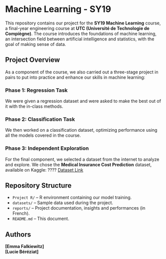 # Machine Learning - SY19  

This repository contains our project for the **SY19 Machine Learning** course, a final-year engineering course at **UTC (Université de Technologie de Compiègne)**. The course introduces the foundations of machine learning, an intersection field between artificial intelligence and statistics, with the goal of making sense of data.  

## Project Overview

As a component of the course, we also carried out a three-stage project in pairs to put into practice and enhance our skills in machine learning:

### **Phase 1: Regression Task**
We were given a regression dataset and were asked to make the best out of it with the in-class methods.

### **Phase 2: Classification Task**
We then worked on a classification dataset, optimizing performance using all the models covered in the course.

### **Phase 3: Independent Exploration**
For the final component, we selected a dataset from the internet to analyze and explore. We chose the **Medical Insurance Cost Prediction** dataset, available on Kaggle:
???? [Dataset Link](https://www.kaggle.com/datasets/rahulvyasm/medical-insurance-cost-prediction)

## Repository Structure

- `Project R/` – R environment containing our model training.
- `datasets/` – Sample data used during the project.  
- `reports/` – Project documentation, insights and performances (in French).
- `README.md` – This document.  

## Authors  

**[Emma Falkiewitz]**  
**[Lucie Béréziat]**

